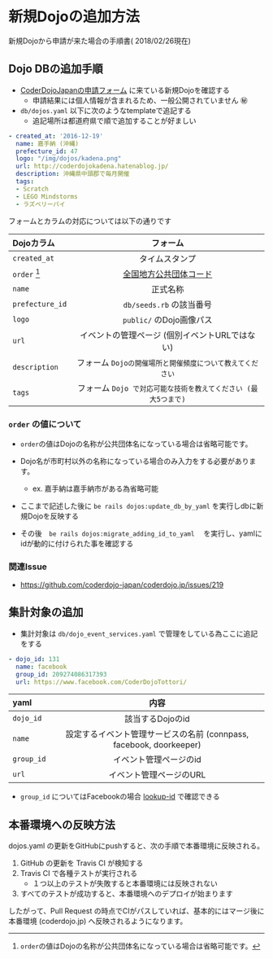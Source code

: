 # 新規Dojoの追加方法

新規Dojoから申請が来た場合の手順書( 2018/02/26現在)

## Dojo DBの追加手順

+ [CoderDojoJapanの申請フォーム](http://goo.gl/forms/UfY69hsA99) に来ている新規Dojoを確認する
    + 申請結果には個人情報が含まれるため、一般公開されていません :secret: 
+ `db/dojos.yaml` 以下に次のようなtemplateで追記する
    + 追記場所は都道府県で順で追加することが好ましい

```yaml
- created_at: '2016-12-19'
  name: 嘉手納 (沖縄)
  prefecture_id: 47
  logo: "/img/dojos/kadena.png"
  url: http://coderdojokadena.hatenablog.jp/
  description: 沖縄県中頭郡で毎月開催
  tags:
  - Scratch
  - LEGO Mindstorms
  - ラズベリーパイ
```

フォームとカラムの対応については以下の通りです

| Dojoカラム      |    フォーム    |
|:-----------------|:------------------:|
| `created_at` |  タイムスタンプ  |
|  `order` [^1] | [全国地方公共団体コード](https://docs.google.com/spreadsheets/d/1b2XZxifpP8GSASvP9sPq1BYwsCH6Y_FHSkol_nfaGxw/edit#gid=1813423171) |
|`name` | 正式名称 |
| `prefecture_id` | `db/seeds.rb` の該当番号 |
|`logo`  | `public/` のDojo画像パス |
| `url`  |  イベントの管理ページ (個別イベントURLではない) |
| `description`  |フォーム `Dojoの開催場所と開催頻度について教えてください` |
|`tags`  | フォーム `Dojo で対応可能な技術を教えてください (最大5つまで)`|


### `order` の値について

[^1]: `order`の値はDojoの名称が公共団体名になっている場合は省略可能です。
- `order`の値はDojoの名称が公共団体名になっている場合は省略可能です。
- Dojo名が市町村以外の名称になっている場合のみ入力をする必要があります。
    - ex. 嘉手納は嘉手納市がある為省略可能


- ここまで記述した後に `be rails dojos:update_db_by_yaml` を実行しdbに新規Dojoを反映する
- その後　`be rails dojos:migrate_adding_id_to_yaml` 　を実行し、yamlにidが動的に付けられた事を確認する

### 関連Issue

- https://github.com/coderdojo-japan/coderdojo.jp/issues/219

## 集計対象の追加

- 集計対象は `db/dojo_event_services.yaml` で管理をしている為ここに追記をする

```yaml
- dojo_id: 131
  name: facebook
  group_id: 209274086317393
  url: https://www.facebook.com/CoderDojoTottori/
```


| yaml      |    内容    |
|:-----------------|:------------------:|
| `dojo_id` | 該当するDojoのid |
| `name` | 設定するイベント管理サービスの名前 (connpass, facebook, doorkeeper) |
| `group_id` | イベント管理ページのid | 
| `url` | イベント管理ページのURL |

- `group_id` についてはFacebookの場合 [lookup-id](https://lookup-id.com/#) で確認できる

## 本番環境への反映方法

dojos.yaml の更新をGitHubにpushすると、次の手順で本番環境に反映される。

1. GitHub の更新を Travis CI が検知する
1. Travis CI で各種テストが実行される
   - １つ以上のテストが失敗すると本番環境には反映されない
1. すべてのテストが成功すると、本番環境へのデプロイが始まります

したがって、Pull Request の時点でCIがパスしていれば、基本的にはマージ後に本番環境 (coderdojo.jp) へ反映されるようになります。
